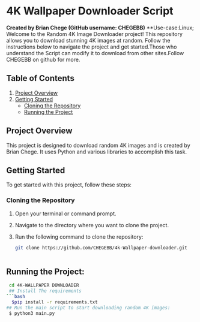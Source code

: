 # 4K Wallpaper Downloader Script

**Created by Brian Chege (GitHub username: CHEGEBB)**
**Use-case:Linux;
Welcome to the Random 4K Image Downloader project! This repository allows you to download stunning 4K images at random. Follow the instructions below to navigate the project and get started.Those who understand the Script can modify it to download from other sites.Follow CHEGEBB on github for more.

## Table of Contents
1. [Project Overview](#project-overview)
2. [Getting Started](#getting-started)
   - [Cloning the Repository](#cloning-the-repository)
   - [Running the Project](#running-the-project)



## Project Overview

This project is designed to download random 4K images and is created by Brian Chege. It uses Python and various libraries to accomplish this task.

## Getting Started

To get started with this project, follow these steps:

### Cloning the Repository

1. Open your terminal or command prompt.
2. Navigate to the directory where you want to clone the project.
3. Run the following command to clone the repository:

   ```bash
   git clone https://github.com/CHEGEBB/4k-Wallpaper-downloader.git


   
## Running the Project:
```bash
 cd 4K-WALLPAPER DOWNLOADER 
 ## Install The requirements
```bash
  $pip install -r requirements.txt
## Run the main script to start downloading random 4K images:
 $ python3 main.py
